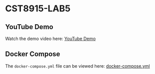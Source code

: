# CST8915-LAB5

## YouTube Demo
Watch the demo video here: [YouTube Demo](https://youtu.be/PmXSfznJ5RE)

## Docker Compose
The `docker-compose.yml` file can be viewed here: [docker-compose.yml]()
